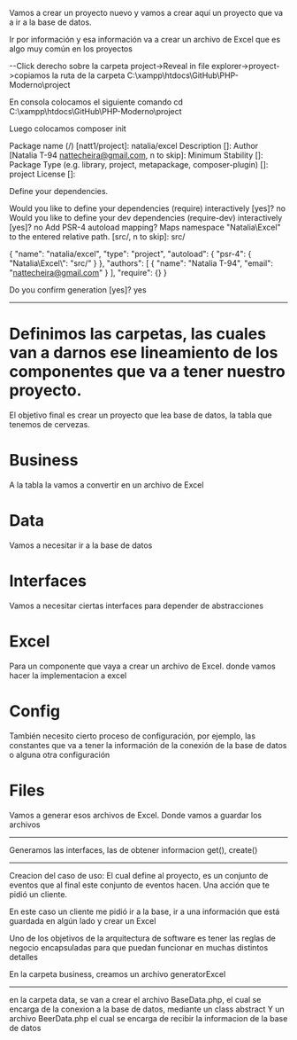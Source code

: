 Vamos a crear un proyecto nuevo y vamos a crear aquí un proyecto que va a ir a la base de datos.

Ir por información y esa información va a crear un archivo de Excel que es algo muy común en los proyectos

--Click derecho sobre la carpeta project->Reveal in file explorer->proyect->copiamos la ruta de la carpeta C:\xampp\htdocs\GitHub\PHP-Moderno\project

En consola colocamos el siguiente comando 
cd C:\xampp\htdocs\GitHub\PHP-Moderno\project

Luego colocamos 
composer init

Package name (<vendor>/<name>) [natt1/project]: natalia/excel
Description []:
Author [Natalia T-94 <nattecheira@gmail.com>, n to skip]:
Minimum Stability []:
Package Type (e.g. library, project, metapackage, composer-plugin) []: project
License []:

Define your dependencies.

Would you like to define your dependencies (require) interactively [yes]? no
Would you like to define your dev dependencies (require-dev) interactively [yes]? no
Add PSR-4 autoload mapping? Maps namespace "Natalia\Excel" to the entered relative path. [src/, n to skip]: src/

{
    "name": "natalia/excel",
    "type": "project",
    "autoload": {
        "psr-4": {
            "Natalia\\Excel\\": "src/"
        }
    },
    "authors": [
        {
            "name": "Natalia T-94",
            "email": "nattecheira@gmail.com"
        }
    ],
    "require": {}
}

Do you confirm generation [yes]? yes

------------------------

# Definimos las carpetas, las cuales van a darnos ese lineamiento de los componentes que va a tener nuestro proyecto.

El objetivo final es crear un proyecto que lea base de datos, la tabla que tenemos de cervezas.

# Business
A la tabla la vamos a convertir en un archivo de Excel

# Data 
Vamos a necesitar ir a la base de datos

# Interfaces
Vamos a necesitar ciertas interfaces para depender de abstracciones

# Excel
Para un componente que vaya a crear un archivo de Excel. donde vamos hacer la implementacion a excel

# Config
También necesito cierto proceso de configuración, por ejemplo, las constantes que va a tener la información de la conexión de la base de datos o alguna otra configuración

# Files
Vamos a generar esos archivos de Excel. Donde vamos a guardar los archivos

------------------------
Generamos las interfaces, las de obtener informacion get(), create()

------------------------
Creacion del caso de uso: El cual define al proyecto, es un conjunto de eventos que al final este conjunto de eventos hacen. Una acción que te pidió un cliente. 

En este caso  un cliente me pidió ir a la base, ir a una información que está guardada en algún lado y crear un Excel

Uno de los objetivos de la arquitectura de software es tener las reglas de negocio encapsuladas para que puedan funcionar en muchas distintos detalles

En la carpeta business, creamos un archivo generatorExcel

----------------
en la carpeta data, se van a crear el archivo BaseData.php, el cual se encarga de la conexion a la base de datos, mediante un class abstract
Y un archivo BeerData.php el cual se encarga de recibir la informacion de la base de datos